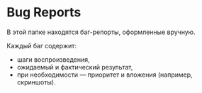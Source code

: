 # Bug Reports

В этой папке находятся баг-репорты, оформленные вручную.

Каждый баг содержит:
- шаги воспроизведения,
- ожидаемый и фактический результат,
- при необходимости — приоритет и вложения (например, скриншоты).
